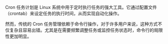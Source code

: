 Cron 任务计划是 Linux 系统中用于定时执行任务的强大工具。它通过配置文件（crontab）来设定任务的执行时间，从而实现自动化操作。

然而，传统的 Cron 任务管理依赖于命令行操作，对于许多用户来说，这种方式不仅复杂且容易出错。尤其是在需要频繁调整任务或监控任务状态时，命令行的局限性更加明显。